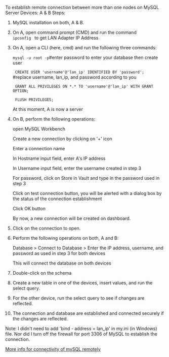 To establish remote connection between more than one nodes on MySQL Server
Devices: A & B
Steps:
1. MySQL installation on both, A & B.
2. On A, open command prompt (CMD) and run the command <code> ipconfig </code> to get LAN Adapter IP Address
3. On A, open a CLI (here, cmd) and run the following three commands:

   <code>mysql -u root -p</code>#enter password to enter your database then create user
   
   <code> CREATE USER 'username'@'lan_ip' IDENTIFIED BY 'password';  </code> #replace username, lan_ip, and password according to you
   
   <code> GRANT ALL PRIVILEGES ON \*.\* TO 'username'@'lan_ip' WITH GRANT OPTION; </code>
   
   <code> FLUSH PRIVILEGES; </code>
   
   At this moment, A is now a server
5. On B, perform the following operations:

   open MySQL Workbench
   
   Create a new connection by clicking on '+' icon

   Enter a connection name

   In Hostname input field, enter A's IP address

   In Username input field, enter the username created in step 3

   For password, click on Store in Vault and type in the password used in step 3

   Click on test connection button, you will be alerted with a dialog box by the status of the connection establishment

   Click OK button

   By now, a new connection will be created on dashboard.
   
6. Click on the connection to open.
  
7. Perform the following operations on both, A and B:
 
   Database > Connect to Database > Enter the IP address, username, and password as used in step 3 for both devices

   This will connect the database on both devices
   
8. Double-click on the schema
    
9. Create a new table in one of the devices, insert values, and run the select query.
    
10. For the other device, run the select query to see if changes are reflected.
    
11. The connection and database are established and connected securely if the changes are reflected.

Note: I didn't need to add 'bind - address = lan_ip' in my.ini (in Windows) file. Nor did I turn off the firewall for port 3306 of MySQL to establish the connection. 

<a href="https://stackoverflow.com/questions/21627421/mysql-unable-to-connect-with-remote-server" target="_blank">More info for connectivity of mySQL remotely</a>
